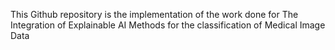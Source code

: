 This Github repository is the implementation of the work done for The Integration of Explainable AI Methods for the classification of Medical Image Data
